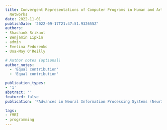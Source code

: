 ```yaml
---
title: Convergent Representations of Computer Programs in Human and Artificial Neural
  Networks
date: 2022-11-01
publishDate: '2022-09-17T21:47:51.932655Z'
authors:
- Shashank Srikant
- Benjamin Lipkin
- admin
- Evelina Fedorenko
- Una-May O'Reilly

# Author notes (optional)
author_notes:
  - 'Equal contribution'
  - 'Equal contribution'

publication_types:
- '1'
abstract: ''
featured: false
publication: '*Advances in Neural Information Processing Systems (NeurIPS)*'

tags:
- fMRI
- programming
---
```

